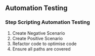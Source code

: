 ## Automation Testing

### Step Scripting Automation Testing

1. Create Negative Scenario
2. Create Positive Scenario
3. Refactor code to optimise code
4. Ensure all paths are covered


